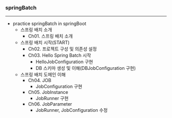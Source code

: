 ### springBatch
***
+ practice springBatch in springBoot
  + 스프링 배치 소개
    + Ch01. 스프링 배치 소개
  + 스프링 배치 시작(START)
    + Ch02. 프로젝트 구성 및 의존성 설정
    + Ch03. Hello Spring Batch 시작
      + HelloJobConfiguration 구현
      + DB 스키마 생성 및 이해(DBJobConfiguration 구현)
  + 스프링 배치 도메인 이해
    + Ch04. JOB
      + JobConfiguration 구현
    + Ch05. JobInstance
      + JobRunner 구현
    + Ch06. JobParameter
      + JobRunner, JobConfiguration 수정 

